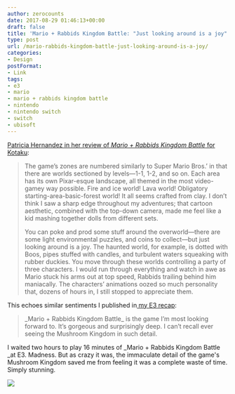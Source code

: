 ```yaml
---
author: zerocounts
date: 2017-08-29 01:46:13+00:00
draft: false
title: 'Mario + Rabbids Kingdom Battle: "Just looking around is a joy"'
type: post
url: /mario-rabbids-kingdom-battle-just-looking-around-is-a-joy/
categories:
- Design
postFormat:
- Link
tags:
- e3
- mario
- mario + rabbids kingdom battle
- nintendo
- nintendo switch
- switch
- ubisoft
---
```


[Patricia Hernandez in her review of _Mario + Rabbids Kingdom Battle_ for Kotaku](http://kotaku.com/mario-rabbids-kingdom-battle-the-kotaku-review-1798496493):


<blockquote>The game’s zones are numbered similarly to Super Mario Bros.’ in that there are worlds sectioned by levels—1-1, 1-2, and so on. Each area has its own Pixar-esque landscape, all themed in the most video-gamey way possible. Fire and ice world! Lava world! Obligatory starting-area-basic-forest world! It all seems crafted from clay. I don’t think I saw a sharp edge throughout my adventures; that cartoon aesthetic, combined with the top-down camera, made me feel like a kid mashing together dolls from different sets.

You can poke and prod some stuff around the overworld—there are some light environmental puzzles, and coins to collect—but just looking around is a joy. The haunted world, for example, is dotted with Boos, pipes stuffed with candles, and turbulent waters squeaking with rubber duckies. You move through these worlds controlling a party of three characters. I would run through everything and watch in awe as Mario stuck his arms out at top speed, Rabbids trailing behind him maniacally. The characters’ animations oozed so much personality that, dozens of hours in, I still stopped to appreciate them.</blockquote>


This echoes similar sentiments I published in[ my E3 recap](https://www.zerocounts.net/2017/06/19/e3-2017/):


<blockquote>_Mario + Rabbids Kingdom Battle_ is the game I’m most looking forward to. It’s gorgeous and surprisingly deep. I can’t recall ever seeing the Mushroom Kingdom in such detail.</blockquote>


I waited two hours to play 16 minutes of _Mario + Rabbids Kingdom Battle _at E3. Madness. But as crazy it was, the immaculate detail of the game's Mushroom Kingdom saved me from feeling it was a complete waste of time. Simply stunning.

[![](http://blog.ubi.com/app/uploads/2017/06/mrkb_sc_environments_13_ang.jpg?x49516)
](http://blog.ubi.com/app/uploads/2017/06/mrkb_sc_environments_13_ang.jpg?x49516)
